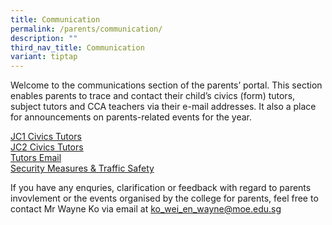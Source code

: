 ```yaml
---
title: Communication
permalink: /parents/communication/
description: ""
third_nav_title: Communication
variant: tiptap
---
```

<p>Welcome to the communications section of the parents’ portal. This section
enables parents to trace and contact their child’s civics (form) tutors,
subject tutors and CCA teachers via their e-mail addresses. It also a place
for announcements on parents-related events for the year.</p>
<p></p>
<p><a href="/parents/communication/jc1-civics-tutors" rel="noopener noreferrer nofollow" target="_blank">JC1 Civics Tutors</a> 
<br><a href="/parents/communication/jc2-civics-tutors" rel="noopener noreferrer nofollow" target="">JC2 Civics Tutors</a> 
<br><a href="/parents/communication/tutors-email" rel="noopener noreferrer nofollow" target="">Tutors Email</a> 
<br><a href="/parents/communication/security-measures-n-traffic-safety" rel="noopener noreferrer nofollow" target="">Security Measures &amp; Traffic Safety</a>
</p>
<p></p>
<p>If you have any enquries, clarification or feedback with regard to parents
invovlement or the events organised by the college for parents, feel free
to contact Mr Wayne Ko via email at <a href="mailto:ko_wei_en_wayne@moe.edu.sg" rel="noopener noreferrer nofollow" target="_blank">ko_wei_en_wayne@moe.edu.sg</a>
</p>